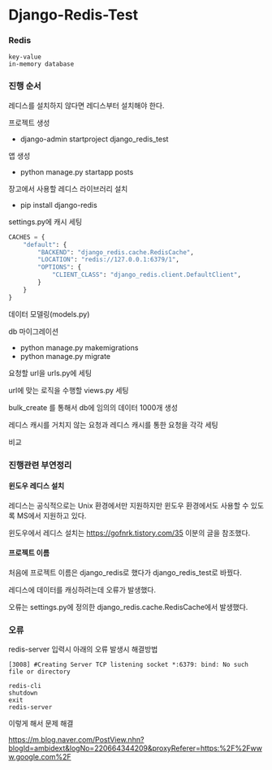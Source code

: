 # Django-Redis-Test

### Redis

```
key-value
in-memory database
```



### 진행 순서

레디스를 설치하지 않다면 레디스부터 설치해야 한다.

프로젝트 생성

- django-admin startproject django_redis_test

앱 생성

- python manage.py startapp posts

장고에서 사용할 레디스 라이브러리 설치

- pip install django-redis

settings.py에 캐시 세팅

```python
CACHES = {
    "default": {
        "BACKEND": "django_redis.cache.RedisCache",
        "LOCATION": "redis://127.0.0.1:6379/1",
        "OPTIONS": {
            "CLIENT_CLASS": "django_redis.client.DefaultClient",
        }
    }
}
```

데이터 모델링(models.py)

db 마이그레이션

- python manage.py makemigrations
- python manage.py migrate

요청할 url을 urls.py에 세팅

url에 맞는 로직을 수행할 views.py 세팅

bulk_create 를 통해서 db에 임의의 데이터 1000개 생성

레디스 캐시를 거치지 않는 요청과 레디스 캐시를 통한 요청을 각각 세팅

비교





### 진행관련 부연정리

#### 윈도우 레디스 설치

레디스는 공식적으로는 Unix 환경에서만 지원하지만 윈도우 환경에서도 사용할 수 있도록 MS에서 지원하고 있다.

윈도우에서 레디스 설치는 https://gofnrk.tistory.com/35 이분의 글을 참조했다.



#### 프로젝트 이름

처음에 프로젝트 이름은 django_redis로 했다가 django_redis_test로 바꿨다.

레디스에 데이터를 캐싱하려는데 오류가 발생했다.

오류는 settings.py에 정의한 django_redis.cache.RedisCache에서 발생했다.





### 오류

redis-server 입력시 아래의 오류 발생시 해결방법

`[3008] #Creating Server TCP listening socket *:6379: bind: No such file or directory`

```
redis-cli
shutdown
exit
redis-server
```

이렇게 해서 문제 해결

https://m.blog.naver.com/PostView.nhn?blogId=ambidext&logNo=220664344209&proxyReferer=https:%2F%2Fwww.google.com%2F